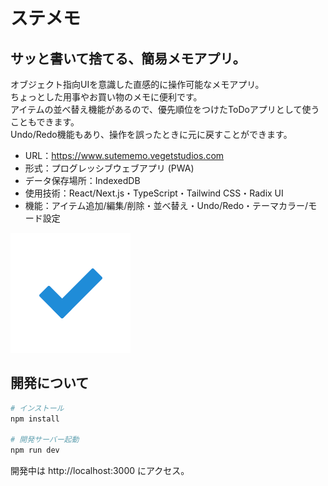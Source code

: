 # ステメモ

## サッと書いて捨てる、簡易メモアプリ。

オブジェクト指向UIを意識した直感的に操作可能なメモアプリ。<br />
ちょっとした用事やお買い物のメモに便利です。<br />
アイテムの並べ替え機能があるので、優先順位をつけたToDoアプリとして使うこともできます。<br />
Undo/Redo機能もあり、操作を誤ったときに元に戻すことができます。

- URL：https://www.sutememo.vegetstudios.com
- 形式：プログレッシブウェブアプリ (PWA)
- データ保存場所：IndexedDB
- 使用技術：React/Next.js・TypeScript・Tailwind CSS・Radix UI
- 機能：アイテム追加/編集/削除・並べ替え・Undo/Redo・テーマカラー/モード設定

[![ステメモのアイコン](https://github.com/thasegawadesign/sutememo/blob/main/public/icons/rounded-app-icon-192x192.png)](https://www.sutememo.vegetstudios.com)

## 開発について

```bash
# インストール
npm install

# 開発サーバー起動
npm run dev
```

開発中は http://localhost:3000 にアクセス。
